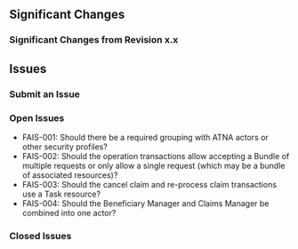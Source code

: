 
## Significant Changes

### Significant Changes from Revision x.x

## Issues

### Submit an Issue

### Open Issues

- FAIS-001: Should there be a required grouping with ATNA actors or other security profiles?
- FAIS-002: Should the operation transactions allow accepting a Bundle of multiple requests or only allow a single request (which may be a bundle of associated resources)?
- FAIS-003: Should the cancel claim and re-process claim transactions use a Task resource?
- FAIS-004: Should the Beneficiary Manager and Claims Manager be combined into one actor?

### Closed Issues

